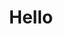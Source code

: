 ---
title: "Hello"
type: landing

sections:
  - block: hero
    content:
      title: "Hi, I'm Isobel!"
      text: "Interdisciplinary Master of Science Graduate"
      primary_action:
        text: Get Started
        url: https://hugoblox.com/templates/
        icon: rocket-launch
      secondary_action:
        text: Read the docs
        url: https://docs.hugoblox.com
  - block: markdown
    content:
      title: '📚 My Research'
      subtitle: ''
      text: |-
        Use this area to speak to your mission. I'm a research scientist in the Moonshot team at DeepMind. I blog about machine learning, deep learning, and moonshots.

        I apply a range of qualitative and quantitative methods to comprehensively investigate the role of science and technology in the economy.

  - block: collection
    id: publications
    content: 
      title: 'Recent Publications'
      text: ' '
      filters:
        folders:
          - publication
    design:
      view: card
      fill_image: true
      columns: 2
  - block: collection
    id: talks
    content: 
      title: Recent Conference Talks & Posters
      text: ' '
      filters:
        folders:
          - event
---